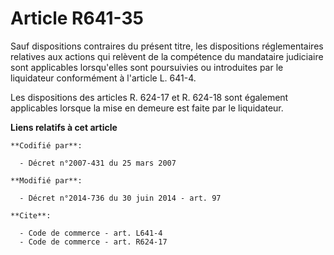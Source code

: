 # Article R641-35

Sauf dispositions contraires du présent titre, les dispositions réglementaires relatives aux actions qui relèvent de la
compétence du mandataire judiciaire sont applicables lorsqu'elles sont poursuivies ou introduites par le liquidateur
conformément à l'article L. 641-4. 

Les dispositions des articles R. 624-17 et R. 624-18 sont également applicables lorsque la mise en demeure est faite par le
liquidateur.

**Liens relatifs à cet article**

	**Codifié par**:

	  - Décret n°2007-431 du 25 mars 2007

	**Modifié par**:

	  - Décret n°2014-736 du 30 juin 2014 - art. 97

	**Cite**:

	  - Code de commerce - art. L641-4
	  - Code de commerce - art. R624-17
